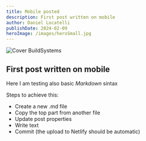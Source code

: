 ```yaml
---
title: Mobile posted
description: First post written on mobile
author: Daniel Locatelli
publishDate: 2024-02-09
heroImage: /images/heroSmall.jpg
---
```


![Cover BuildSystems](/images/heroSmall.jpg)

## First post written on mobile
Here I am testing also basic *Markdown* sintax

Steps to achieve this:
- Create a new .md file
- Copy the top part from another file
- Update post properties
- Write text
- Commit (the upload to Netlify should be automatic)
